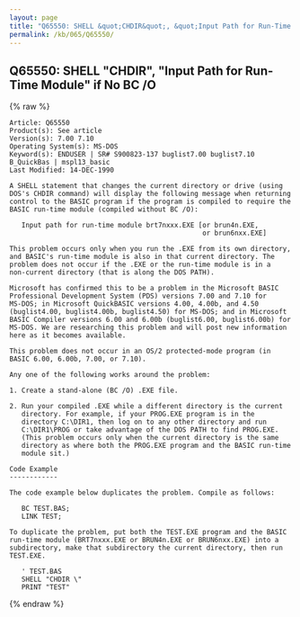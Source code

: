 ```yaml
---
layout: page
title: "Q65550: SHELL &quot;CHDIR&quot;, &quot;Input Path for Run-Time Module&quot; if No BC /O"
permalink: /kb/065/Q65550/
---
```


## Q65550: SHELL &quot;CHDIR&quot;, &quot;Input Path for Run-Time Module&quot; if No BC /O

{% raw %}

	Article: Q65550
	Product(s): See article
	Version(s): 7.00 7.10
	Operating System(s): MS-DOS
	Keyword(s): ENDUSER | SR# S900823-137 buglist7.00 buglist7.10 B_QuickBas | mspl13_basic
	Last Modified: 14-DEC-1990
	
	A SHELL statement that changes the current directory or drive (using
	DOS's CHDIR command) will display the following message when returning
	control to the BASIC program if the program is compiled to require the
	BASIC run-time module (compiled without BC /O):
	
	   Input path for run-time module brt7nxxx.EXE [or brun4n.EXE,
	                                                or brun6nxx.EXE]
	
	This problem occurs only when you run the .EXE from its own directory,
	and BASIC's run-time module is also in that current directory. The
	problem does not occur if the .EXE or the run-time module is in a
	non-current directory (that is along the DOS PATH).
	
	Microsoft has confirmed this to be a problem in the Microsoft BASIC
	Professional Development System (PDS) versions 7.00 and 7.10 for
	MS-DOS; in Microsoft QuickBASIC versions 4.00, 4.00b, and 4.50
	(buglist4.00, buglist4.00b, buglist4.50) for MS-DOS; and in Microsoft
	BASIC Compiler versions 6.00 and 6.00b (buglist6.00, buglist6.00b) for
	MS-DOS. We are researching this problem and will post new information
	here as it becomes available.
	
	This problem does not occur in an OS/2 protected-mode program (in
	BASIC 6.00, 6.00b, 7.00, or 7.10).
	
	Any one of the following works around the problem:
	
	1. Create a stand-alone (BC /O) .EXE file.
	
	2. Run your compiled .EXE while a different directory is the current
	   directory. For example, if your PROG.EXE program is in the
	   directory C:\DIR1, then log on to any other directory and run
	   C:\DIR1\PROG or take advantage of the DOS PATH to find PROG.EXE.
	   (This problem occurs only when the current directory is the same
	   directory as where both the PROG.EXE program and the BASIC run-time
	   module sit.)
	
	Code Example
	------------
	
	The code example below duplicates the problem. Compile as follows:
	
	   BC TEST.BAS;
	   LINK TEST;
	
	To duplicate the problem, put both the TEST.EXE program and the BASIC
	run-time module (BRT7nxxx.EXE or BRUN4n.EXE or BRUN6nxx.EXE) into a
	subdirectory, make that subdirectory the current directory, then run
	TEST.EXE.
	
	   ' TEST.BAS
	   SHELL "CHDIR \"
	   PRINT "TEST"

{% endraw %}
